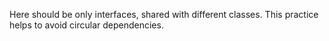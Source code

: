 Here should be only interfaces, shared with different classes. 
This practice helps to avoid circular dependencies.
